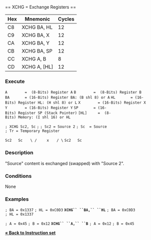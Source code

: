 \== XCHG = Exchange Registers ==

| Hex | Mnemonic       | Cycles |
| --- | -------------- | ------ |
| C8  | XCHG BA, HL    | 12     |
| C9  | XCHG BA, X     | 12     |
| CA  | XCHG BA, Y     | 12     |
| CB  | XCHG BA, SP    | 12     |
| CC  | XCHG A, B      | 8      |
| CD  | XCHG A, \[HL\] | 12     |

### Execute

`A        =  (8-Bits) Register A`
`B        =  (8-Bits) Register B`
`BA       = (16-Bits) Register BA: (B shl 8) or A`
`HL       = (16-Bits) Register HL: (H shl 8) or L`
`X        = (16-Bits) Register X`
`Y        = (16-Bits) Register Y`
`SP       = (16-Bits) Register SP (Stack Pointer)`
`[HL]     =  (8-Bits) Memory: (I shl 16) or HL`

`; XCHG Sc2, Sc`
`;`
`; Sc2 = Source 2`
`; Sc  = Source`
`; Tr = Temporary Register`

`Sc2   Sc`
`   \ /`
`    x`
`   / \`
`Sc2   Sc`

### Description

"Source" content is exchanged (swapped) with "Source 2".

### Conditions

None

### Examples

`; BA = 0x1337`
`; HL = 0xC0D3`
**`XCHG`` ``BA,`` ``HL`**
`; BA = 0xC0D3`
`; HL = 0x1337`

`; A = 0x45`
`; B = 0x12`
**`XCHG`` ``A,`` ``B`**
`; A = 0x12`
`; B = 0x45`

[**« Back to Instruction set**](S1C88_InstructionSet.md "wikilink")
